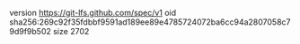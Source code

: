 version https://git-lfs.github.com/spec/v1
oid sha256:269c92f35fdbbf9591ad189ee89e4785724072ba6cc94a2807058c79d9f9b502
size 2702
